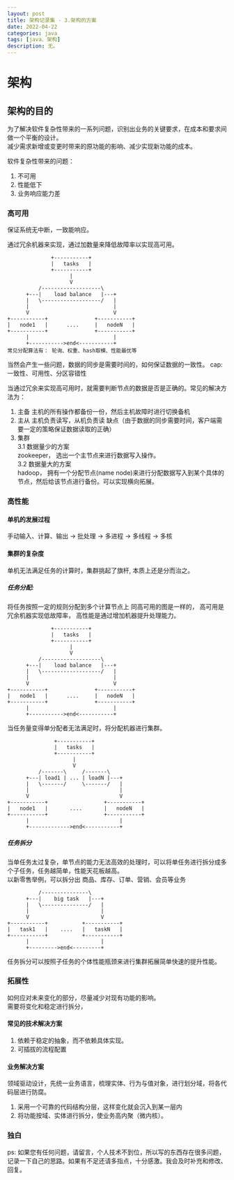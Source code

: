 ```yaml
---
layout: post
title: 架构记录集 - 3.架构的方案
date: 2022-04-22
categories: java
tags: [java、架构]
description: 无。
---
```


# 架构

## 架构的目的

为了解决软件复杂性带来的一系列问题，识别出业务的关键要求，在成本和要求间做一个平衡的设计。  
减少需求新增或变更时带来的原功能的影响、减少实现新功能的成本。

软件复杂性带来的问题：
1. 不可用
2. 性能低下
3. 业务响应能力差

### 高可用
保证系统无中断，一致能响应。

通过冗余机器来实现，通过加数量来降低故障率以实现高可用。
```
              +-----------+              
              |   tasks   |              
              +-----------+              
                    |                    
                    V                    
          /-------------------\          
      +---|    load balance   |---+      
      |   \-------------------/   |      
      |                           |      
      V                           V      
+-----------+               +-----------+
|   node1   |      ....     |   nodeN   |
+-----------+               +-----------+
      |                           |      
      +----------->end<-----------+ 
常见分配算法有： 轮询、权重、hash取模、性能最优等
```
当然会产生一些问题，数据的同步是需要时间的，如何保证数据的一致性。
cap:   
一致性、可用性、分区容错性

当通过冗余来实现高可用时，就需要判断节点的数据是否是正确的。常见的解决方法为：
1. 主备 主机的所有操作都备份一份，然后主机故障时进行切换备机
2. 主从 主机负责读写，从机负责读 缺点（由于数据的同步需要时间，客户端需要一定的策略保证数据读取的正确）
3. 集群   
   3.1 数据量少的方案  
   zookeeper， 选出一个主节点来进行数据写入操作。  
   3.2 数据量大的方案  
   hadoop， 拥有一个分配节点(name node)来进行分配数据写入到某个具体的节点，然后给该节点进行备份。可以实现横向拓展。

### 高性能

#### 单机的发展过程

手动输入、计算、输出 -> 批处理 -> 多进程 -> 多线程 -> 多核

#### 集群的复杂度

单机无法满足任务的计算时，集群挑起了旗杆, 本质上还是分而治之。

##### 任务分配:

将任务按照一定的规则分配到多个计算节点上
同高可用的图是一样的， 高可用是冗余机器实现低故障率， 高性能是通过增加机器提升处理能力。
```
              +-----------+              
              |   tasks   |              
              +-----------+              
                    |                    
                    V                    
          /-------------------\          
      +---|    load balance   |---+      
      |   \-------------------/   |      
      |                           |      
      V                           V      
+-----------+               +-----------+
|   node1   |      ....     |   nodeN   |
+-----------+               +-----------+
      |                           |      
      +----------->end<-----------+ 
```

当任务量变得单分配者无法满足时，将分配机器进行集群。

```
               +-----------+              
               |   tasks   |              
               +-----------+              
                     |                    
                     V                    
          /-------\     /-------\          
      +---| load1 | ... | loadN |---+      
      |   \-------/     \-------/   |      
      |                             |      
      V                             V      
+-----------+                  +-----------+
|   node1   |       ....       |   nodeN   |
+-----------+                  +-----------+
      |                             |      
      +------------->end<-----------+ 
```

##### 任务拆分
当单任务太过复杂，单节点的能力无法高效的处理时，可以将单任务进行拆分成多个子任务，任务越简单，性能天花板越高。  
以新零售举例，可以拆分出 商品、库存、订单、营销、会员等业务
```                 
          /---------------\          
      +---|    big task   |---+      
      |   \---------------/   |      
      |                       |      
      V                       V      
+-----------+           +-----------+
|   task1   |    ....   |   taskN   |
+-----------+           +-----------+
      |                       |      
      +--------->end<---------+ 
```

任务拆分可以按照子任务的个体性能瓶颈来进行集群拓展简单快速的提升性能。


### 拓展性
如何应对未来变化的部分，尽量减少对现有功能的影响。  
需要将变化和稳定进行拆分，

#### 常见的技术解决方案
1. 依赖于稳定的抽象，而不依赖具体实现。
2. 可插拔的流程配置

#### 业务解决方案
领域驱动设计，先统一业务语言，梳理实体、行为与值对象，进行划分域，将各代码层进行防腐。

1. 采用一个可靠的代码结构分层，这样变化就会沉入到某一层内
2. 将功能按域、实体进行拆分，使业务高内聚（微内核）。


### 独白
ps: 如果您有任何问题，请留言，个人技术不到位，所以写的东西存在很多问题，记录一下自己的思路。如果有不足还请多指点，十分感激。我会及时补充和修改、回复。